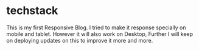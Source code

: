 # techstack
This is my first Responsive Blog.
I tried to make it response specially on mobile and tablet.
However it will also work on Desktop,
Further I will keep on deploying updates on this to improve it more and more.

